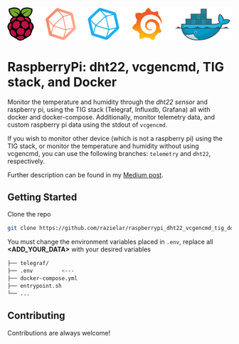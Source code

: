 <div align="center">
<img src="https://github.com/razielar/RaspberryPi_dht22_vcgencmd_tig_docker/blob/main/img/raspberrypi_tig.png" alt="logo"></img>
</div>

# RaspberryPi: dht22, vcgencmd, TIG stack, and Docker

Monitor the temperature and humidity through the *dht22 sensor* and raspberry pi, using the TIG stack (Telegraf, Influxdb, Grafana) all with docker and docker-compose. Additionally, monitor telemetry data, and custom raspberry pi data using the stdout of `vcgencmd`. 

If you wish to monitor other device (which is not a raspberry pi) using the TIG stack, or monitor the temperature and humidity without using vcgencmd, you can use the following branches: `telemetry` and `dht22`, respectively.

Further description can be found in my [Medium post]().

## Getting Started

Clone the repo

```bash
git clone https://github.com/razielar/raspberrypi_dht22_vcgencmd_tig_docker.git
```

You must change the environment variables placed in `.env`, replace all **<ADD_YOUR_DATA>** with your desired variables

```bash
├── telegraf/
├── .env         <---
├── docker-compose.yml
├── entrypoint.sh
└── ...
```


## Contributing
Contributions are always welcome! 